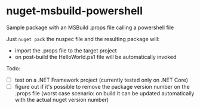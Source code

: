 # nuget-msbuild-powershell
Sample package with an MSBuild .props file calling a powershell file

Just `nuget pack` the nuspec file and the resulting package will: 
- import the .props file to the target project
- on post-build the HelloWorld.ps1 file will be automatically invoked

Todo:
- [ ] test on a .NET Framework project (currently tested only on .NET Core)
- [ ] figure out if it's possible to remove the package version number on the .props file (worst case scenario: on build it can be updated automatically with the actual nuget version number)
